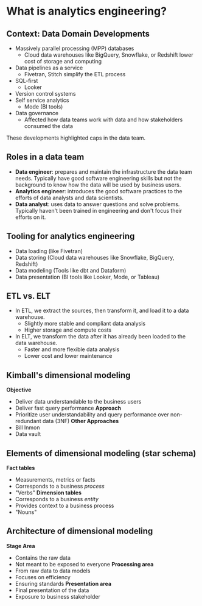 # What is analytics engineering?

## Context: Data Domain Developments
* Massively parallel processing (MPP) databases
	* Cloud data warehouses like BigQuery, Snowflake, or Redshift lower cost of storage and computing
* Data pipelines as a service
	* Fivetran, Stitch simplify the ETL process
* SQL-first
	* Looker
* Version control systems
* Self service analytics
	* Mode (BI tools)
* Data governance
	* Affected how data teams work with data and how stakeholders consumed the data

These developments highlighted caps in the data team.
## Roles in a data team
* **Data engineer**: prepares and maintain the infrastructure the data team needs. Typically have good software engineering skills but not the background to know how the data will be used by business users.
* **Analytics engineer**: introduces the good software practices to the efforts of data analysts and data scientists.
* **Data analyst**: uses data to answer questions and solve problems. Typically haven't been trained in engineering and don't focus their efforts on it.

## Tooling for analytics engineering
* Data loading (like Fivetran)
* Data storing (Cloud data warehouses like Snowflake, BigQuery, Redshift)
* Data modeling (Tools like dbt and Dataform)
* Data presentation (BI tools like Looker, Mode, or Tableau)

## ETL vs. ELT
* In ETL, we extract the sources, then transform it, and load it to a data warehouse.
	* Slightly more stable and compliant data analysis
	* Higher storage and compute costs
* In ELT, we transform the data after it has already been loaded to the data warehouse.
	* Faster and more flexible data analysis
	* Lower cost and lower maintenance

## Kimball's dimensional modeling
**Objective**
* Deliver data understandable to the business users
* Deliver fast query performance
**Approach**
* Prioritize user understandability and query performance over non-redundant data (3NF)
**Other Approaches**
* Bill Inmon
* Data vault

## Elements of dimensional modeling (star schema)
**Fact tables**
* Measurements, metrics or facts
* Corresponds to a business *process*
* "Verbs"
**Dimension tables**
* Corresponds to a business *entity*
* Provides context to a business process
* "Nouns"

## Architecture of dimensional modeling
**Stage Area**
* Contains the raw data
* Not meant to be exposed to everyone
**Processing area**
* From raw data to data models
* Focuses on efficiency
* Ensuring standards
**Presentation area**
* Final presentation of the data
* Exposure to business stakeholder